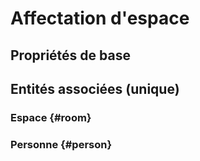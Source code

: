 # Affectation d'espace
<!--- THIS FILE IS GENERATED PLEASE DO NOT EDIT IT DIRECTLY --->



## Propriétés de base



## Entités associées (unique)

### Espace {#room}
        

### Personne {#person}
        





